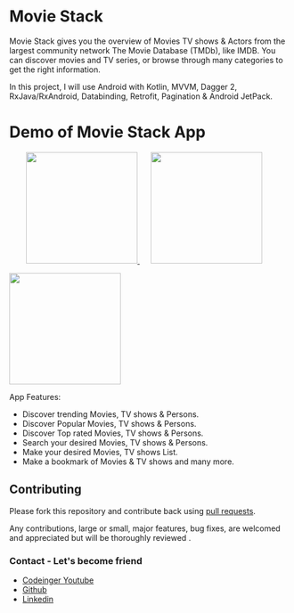 # Movie Stack


Movie Stack gives you the overview of Movies TV shows & Actors from the largest community network The Movie Database (TMDb), like IMDB. You can discover movies and TV series, or browse through many categories to get the right information.

In this project, I will use Android with Kotlin, MVVM, Dagger 2, RxJava/RxAndroid, Databinding, Retrofit, Pagination & Android JetPack.


# Demo of Movie Stack App 

 <center>
  
 <a href="https://play.google.com/store/apps/details?id=com.codeinger.moviestack">
  <img src="https://play.google.com/intl/en_us/badges/static/images/badges/en_badge_web_generic.png" width="200px">
 </a>
 
 <a style="margin:20;padding:0" href="https://play.google.com/store/apps/details?id=com.codeinger.moviestack">
  <img src="https://raw.githubusercontent.com/mayankkasera/Movie-Stack/master/media/youtube.png" width="200" >
 </a>
 
</center>
 


  <img width="200px"   src="https://github.com/mayankkasera/Movie-Stack/blob/master/media/moviestack.gif"></br>


App Features: 

* Discover trending Movies, TV shows & Persons.
* Discover Popular Movies, TV shows & Persons.
* Discover Top rated Movies, TV shows & Persons.
* Search your desired Movies, TV shows & Persons.
* Make your desired Movies, TV shows List.
* Make a bookmark of Movies & TV shows and many more.



## Contributing

Please fork this repository and contribute back using
[pull requests](https://github.com/mayankkasera/Movie-Stack/pulls).

Any contributions, large or small, major features, bug fixes, are welcomed and appreciated
but will be thoroughly reviewed .

### Contact - Let's become friend
- [Codeinger Youtube](https://www.youtube.com/channel/UCmT9UCp9u_5vV0vVNPfqBGQ)
- [Github](https://github.com/mayankkasera)
- [Linkedin](https://www.linkedin.com/in/mayank-kasera-5b784a152/)





